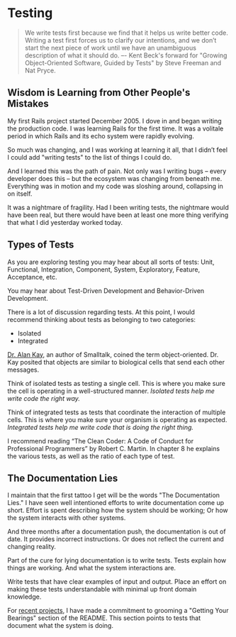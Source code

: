 # Testing

> We write tests first because we find that it helps us write better code.
> Writing a test first forces us to clarify our intentions, and we don’t start the next piece of work until we have an unambiguous description of what it should do.
> –- Kent Beck's forward for "Growing Object-Oriented Software, Guided by Tests" by Steve Freeman and Nat Pryce.

## Wisdom is Learning from Other People's Mistakes

My first Rails project started December 2005.
I dove in and began writing the production code.
I was learning Rails for the first time.
It was a volitale period in which Rails and its echo system were rapidly evolving.

So much was changing, and I was working at learning it all, that I didn’t feel I could add "writing tests" to the list of things I could do.

And I learned this was the path of pain.
Not only was I writing bugs – every developer does this – but the ecosystem was changing from beneath me.
Everything was in motion and my code was sloshing around, collapsing in on itself.

It was a nightmare of fragility.
Had I been writing tests, the nightmare would have been real, but there would have been at least one more thing verifying that what I did yesterday worked today.

## Types of Tests

As you are exploring testing you may hear about all sorts of tests: Unit, Functional, Integration, Component, System, Exploratory, Feature, Acceptance, etc.

You may hear about Test-Driven Development and Behavior-Driven Development.

There is a lot of discussion regarding tests. At this point, I would recommend thinking about tests as belonging to two categories:

* Isolated
* Integrated

[Dr. Alan Kay](http://en.wikipedia.org/wiki/Alan_Kay), an author of Smalltalk, coined the term object-oriented. Dr. Kay posited that objects are similar to biological cells that send each other messages.

Think of isolated tests as testing a single cell. This is where you make sure the cell is operating in a well-structured manner. *Isolated tests help me write code the right way.*

Think of integrated tests as tests that coordinate the interaction of multiple cells. This is where you make sure your organism is operating as expected. *Integrated tests help me write code that is doing the right thing.*

I recommend reading “The Clean Coder: A Code of Conduct for Professional Programmers” by Robert C. Martin. In chapter 8 he explains the various tests, as well as the ratio of each type of test.

## The Documentation Lies

I maintain that the first tattoo I get will be the words "The Documentation Lies."
I have seen well intentioned efforts to write documentation come up short.
Effort is spent describing how the system should be working; Or how the system interacts with other systems.

And three months after a documentation push, the documentation is out of date.
It provides incorrect instructions.
Or does not reflect the current and changing reality.

Part of the cure for lying documentation is to write tests.
Tests explain how things are working.
And what the system interactions are.

Write tests that have clear examples of input and output.
Place an effort on making these tests understandable with minimal up front domain knowledge.

For [recent projects](https://github.com/ndlib/hydramata-works), I have made a commitment to grooming a "Getting Your Bearings" section of the README.
This section points to tests that document what the system is doing.
